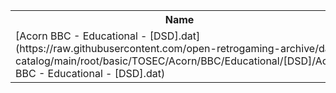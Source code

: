 <table>
<tr><th>Name</th><th>Size</th></tr>
<tr><td>[Acorn BBC - Educational - [DSD].dat](https://raw.githubusercontent.com/open-retrogaming-archive/dat-catalog/main/root/basic/TOSEC/Acorn/BBC/Educational/[DSD]/Acorn BBC - Educational - [DSD].dat)</td><td>5226</td></tr>
</table>
